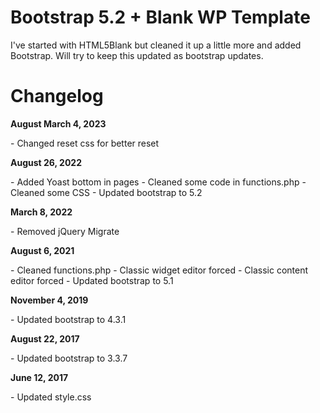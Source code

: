 # Bootstrap 5.2 + Blank WP Template

I've started with HTML5Blank but cleaned it up a little more and added Bootstrap. Will try to keep this updated as bootstrap updates.

# Changelog

**August March 4, 2023**

\- Changed reset css for better reset


**August 26, 2022**

\- Added Yoast bottom in pages
\- Cleaned some code in functions.php
\- Cleaned some CSS
\- Updated bootstrap to 5.2

**March 8, 2022**

\- Removed jQuery Migrate

**August 6, 2021**

\- Cleaned functions.php
\- Classic widget editor forced
\- Classic content editor forced
\- Updated bootstrap to 5.1

**November 4, 2019**

\- Updated bootstrap to 4.3.1

**August 22, 2017**

\- Updated bootstrap to 3.3.7

**June 12, 2017**

\- Updated style.css
